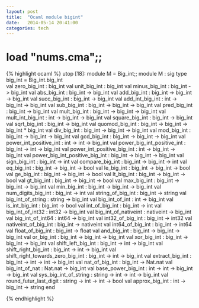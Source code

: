```yaml
---
layout: post
title:  "Ocaml module bigint"
date:   2014-05-14 20:41:00
categories: tech
---
```


# load "nums.cma";;

{% highlight ocaml %}
utop [18]: module M = Big_int;;
module M :                                                                        sig                                                                               type big_int = Big_int.big_int                                              
    val zero_big_int : big_int
    val unit_big_int : big_int
    val minus_big_int : big_int -> big_int
    val abs_big_int : big_int -> big_int
    val add_big_int : big_int -> big_int -> big_int
    val succ_big_int : big_int -> big_int
    val add_int_big_int : int -> big_int -> big_int
    val sub_big_int : big_int -> big_int -> big_int
    val pred_big_int : big_int -> big_int
    val mult_big_int : big_int -> big_int -> big_int
    val mult_int_big_int : int -> big_int -> big_int
    val square_big_int : big_int -> big_int
    val sqrt_big_int : big_int -> big_int
    val quomod_big_int : big_int -> big_int -> big_int * big_int
    val div_big_int : big_int -> big_int -> big_int
    val mod_big_int : big_int -> big_int -> big_int
    val gcd_big_int : big_int -> big_int -> big_int
    val power_int_positive_int : int -> int -> big_int
    val power_big_int_positive_int : big_int -> int -> big_int
    val power_int_positive_big_int : int -> big_int -> big_int
    val power_big_int_positive_big_int : big_int -> big_int -> big_int
    val sign_big_int : big_int -> int
    val compare_big_int : big_int -> big_int -> int
    val eq_big_int : big_int -> big_int -> bool
    val le_big_int : big_int -> big_int -> bool
    val ge_big_int : big_int -> big_int -> bool
    val lt_big_int : big_int -> big_int -> bool
    val gt_big_int : big_int -> big_int -> bool
    val max_big_int : big_int -> big_int -> big_int
    val min_big_int : big_int -> big_int -> big_int
    val num_digits_big_int : big_int -> int
    val string_of_big_int : big_int -> string
    val big_int_of_string : string -> big_int
    val big_int_of_int : int -> big_int
    val is_int_big_int : big_int -> bool
    val int_of_big_int : big_int -> int
    val big_int_of_int32 : int32 -> big_int
    val big_int_of_nativeint : nativeint -> big_int
    val big_int_of_int64 : int64 -> big_int
    val int32_of_big_int : big_int -> int32
    val nativeint_of_big_int : big_int -> nativeint
    val int64_of_big_int : big_int -> int64
    val float_of_big_int : big_int -> float
    val and_big_int : big_int -> big_int -> big_int
    val or_big_int : big_int -> big_int -> big_int
    val xor_big_int : big_int -> big_int -> big_int
    val shift_left_big_int : big_int -> int -> big_int
    val shift_right_big_int : big_int -> int -> big_int
    val shift_right_towards_zero_big_int : big_int -> int -> big_int
    val extract_big_int : big_int -> int -> int -> big_int
    val nat_of_big_int : big_int -> Nat.nat
    val big_int_of_nat : Nat.nat -> big_int
    val base_power_big_int : int -> int -> big_int -> big_int
    val sys_big_int_of_string : string -> int -> int -> big_int
    val round_futur_last_digit : string -> int -> int -> bool
    val approx_big_int : int -> big_int -> string
  end

{% endhighlight %}
